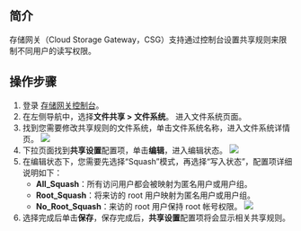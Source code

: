 ## 简介

存储网关（Cloud Storage Gateway，CSG）支持通过控制台设置共享规则来限制不同用户的读写权限。

## 操作步骤
1. 登录 [存储网关控制台](https://console.cloud.tencent.com/csg)。
2. 在左侧导航中，选择**文件共享 > 文件系统**。 进入文件系统页面。
3. 找到您需要修改共享规则的文件系统，单击文件系统名称，进入文件系统详情页。
![](https://main.qcloudimg.com/raw/694c3e9632cba49a58be7646003f3870.png)
4. 下拉页面找到**共享设置**配置项，单击**编辑**，进入编辑状态。
![](https://main.qcloudimg.com/raw/8d11019f1deaa578ba83884e9e7e8706.png)
5. 在编辑状态下，您需要先选择“Squash”模式，再选择“写入状态”，配置项详细说明如下：
	- **All_Squash**：所有访问用户都会被映射为匿名用户或用户组。
	- **Root_Squash**：将来访的 root 用户映射为匿名用户或用户组。
	- **No_Root_Squash**：来访的 root 用户保持 root 帐号权限。
![](https://main.qcloudimg.com/raw/1dab3a0a2c048411984a2f69d9db2347.png)
6. 选择完成后单击**保存**，保存完成后，**共享设置**配置项将会显示相关共享规则。  
